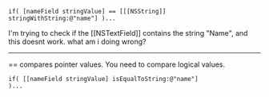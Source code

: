 

<code>if( [nameField stringValue] == [[[NSString]] stringWithString:@"name"] )...</code>

I'm trying to check if the [[NSTextField]] contains the string "Name", and this doesnt work.  what am i doing wrong?

----

== compares pointer values.  You need to compare logical values.

<code>if( [[nameField stringValue] isEqualToString:@"name"] )...</code>